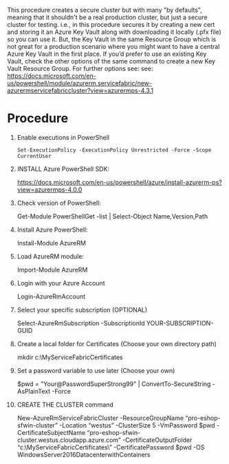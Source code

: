 This procedure creates a secure cluster but with many "by defaults", meaning that it shouldn't be a real production cluster, but just a secure cluster for testing.
i.e., in this procedure secures it by creating a new cert and storing it an Azure Key Vault along with downloading it locally (.pfx file) so you can use it. But, the Key Vault in the same Resource Group which is not great for a production scenario where you might want to have a central Azure Key Vault in the first place. If you’d prefer to use an existing Key Vault, check the other options of the same command to create a new Key Vault Resource Group.
For further options see: 
see: https://docs.microsoft.com/en-us/powershell/module/azurerm.servicefabric/new-azurermservicefabriccluster?view=azurermps-4.3.1

# Procedure

1. Enable executions in PowerShell 

    `Set-ExecutionPolicy -ExecutionPolicy Unrestricted -Force -Scope CurrentUser`

2. INSTALL Azure PowerShell SDK:

    https://docs.microsoft.com/en-us/powershell/azure/install-azurerm-ps?view=azurermps-4.0.0

3. Check version of PowerShell:

    Get-Module PowerShellGet -list | Select-Object Name,Version,Path

4. Install Azure PowerShell:

    Install-Module AzureRM

5. Load AzureRM module:

    Import-Module AzureRM

6. Login with your Azure Account

    Login-AzureRmAccount

7. Select your specific subscription (OPTIONAL)

    Select-AzureRmSubscription -SubscriptionId YOUR-SUBSCRIPTION-GUID

8. Create a local folder for Certificates (Choose your own directory path)

    mkdir c:\MyServiceFabricCertificates

8. Set a password variable to use later (Choose your own)

    $pwd = "Your@PasswordSuperStrong99" | ConvertTo-SecureString -AsPlainText -Force

10. CREATE THE CLUSTER command

    New-AzureRmServiceFabricCluster -ResourceGroupName “pro-eshop-sfwin-cluster” -Location “westus” -ClusterSize 5 -VmPassword $pwd -CertificateSubjectName “pro-eshop-sfwin-cluster.westus.cloudapp.azure.com” -CertificateOutputFolder “c:\MyServiceFabricCertificates\” -CertificatePassword $pwd -OS WindowsServer2016DatacenterwithContainers  



